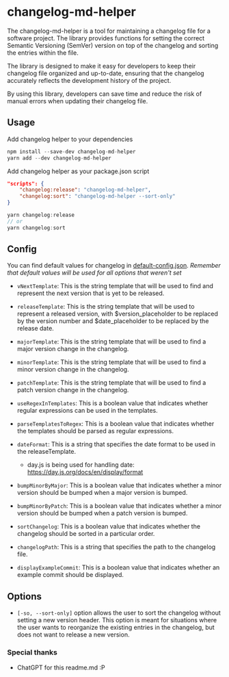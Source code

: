 # changelog-md-helper

The changelog-md-helper is a tool for maintaining a changelog file for a software project. The library provides functions for setting the correct Semantic Versioning (SemVer) version on top of the changelog and sorting the entries within the file.

The library is designed to make it easy for developers to keep their changelog file organized and up-to-date, ensuring that the changelog accurately reflects the development history of the project.

By using this library, developers can save time and reduce the risk of manual errors when updating their changelog file.

## Usage

Add changelog helper to your dependencies

```js
npm install --save-dev changelog-md-helper
yarn add --dev changelog-md-helper
```

Add changelog helper as your package.json script

```json
"scripts": {
    "changelog:release": "changelog-md-helper",
    "changelog:sort": "changelog-md-helper --sort-only"
}
```

```ts
yarn changelog:release
// or
yarn changelog:sort
```

## Config 

You can find default values for changelog in [default-config.json](https://github.com/Pomierski/changelog-md-helper/blob/main/src/default-config.json). *Remember that default values will be used for all options that weren't set*

- `vNextTemplate`: This is the string template that will be used to find and represent the next version that is yet to be released.

- `releaseTemplate`: This is the string template that will be used to represent a released version, with $version_placeholder to be replaced by the version number and $date_placeholder to be replaced by the release date.

- `majorTemplate`: This is the string template that will be used to find a major version change in the changelog.

- `minorTemplate`: This is the string template that will be used to find a minor version change in the changelog.

- `patchTemplate`: This is the string template that will be used to find a patch version change in the changelog.

- `useRegexInTemplates`: This is a boolean value that indicates whether regular expressions can be used in the templates.

- `parseTemplatesToRegex`: This is a boolean value that indicates whether the templates should be parsed as regular expressions.

- `dateFormat`: This is a string that specifies the date format to be used in the releaseTemplate. 
    - day.js is being used for handling date: https://day.js.org/docs/en/display/format

- `bumpMinorByMajor`: This is a boolean value that indicates whether a minor version should be bumped when a major version is bumped.

- `bumpMinorByPatch`: This is a boolean value that indicates whether a minor version should be bumped when a patch version is bumped.

- `sortChangelog`: This is a boolean value that indicates whether the changelog should be sorted in a particular order.

- `changelogPath`: This is a string that specifies the path to the changelog file.

- `displayExampleCommit`: This is a boolean value that indicates whether an example commit should be displayed.

## Options

- `[-so, --sort-only]` option allows the user to sort the changelog without setting a new version header. This option is meant for situations where the user wants to reorganize the existing entries in the changelog, but does not want to release a new version.


### Special thanks
  
- ChatGPT for this readme.md :P